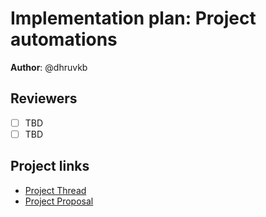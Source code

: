 # Implementation plan: Project automations

**Author**: @dhruvkb

## Reviewers

- [ ] TBD
- [ ] TBD

## Project links

- [Project Thread](https://github.com/WordPress/openverse/issues/1931)
- [Project Proposal](/projects/proposals/project_improvement/20230914-project_proposal_project_improvements.md)
